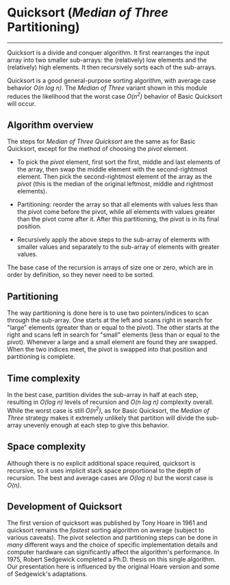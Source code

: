 # Quicksort (*Median of Three* Partitioning)

---

Quicksort is a divide and conquer algorithm. It first rearranges the input
array into two smaller sub-arrays: the (relatively) low elements and the
(relatively) high elements. It then recursively sorts each of the sub-arrays.

Quicksort is a good general-purpose sorting algorithm, with average case
behavior <i>O(n log n)</i>.  The *Median of Three* variant shown in this
module reduces the likelihood that the worst case <i>O(n<sup>2</sup>)</i>
behavior of Basic Quicksort will occur.

## Algorithm overview

The steps for 
*Median of Three Quicksort* are the same as for Basic Quicksort,
except for the method of choosing the *pivot* element.



* To pick the *pivot* element, first sort the first, middle and
last elements of the array, then swap the middle element with the
second-rightmost element. Then pick the second-rightmost element of
the array as the *pivot* (this is the median of the original leftmost,
middle and rightmost elements).

* Partitioning: reorder the array so that all elements with values
less than the pivot come before the pivot, while all elements with
values greater than the pivot come after it. After this partitioning,
the pivot is in its final position.

* Recursively apply the above steps to the sub-array of elements with
smaller values and separately to the sub-array of elements with greater
values.

The base case of the recursion is arrays of size one or zero, which are
in order by definition, so they never need to be sorted.


## Partitioning

The way partitioning is done here is to use two pointers/indices to
scan through the sub-array. One starts at the left and scans right
in search for "large" elements (greater than or equal to the pivot).
The other starts at the right and scans left in search for "small"
elements (less than or equal to the pivot). Whenever a large and a small
element are found they are swapped.  When the two indices meet, the pivot
is swapped into that position and partitioning is complete.


## Time complexity

In the best case, partition divides the sub-array in half at each step,
resulting in <i>O(log n)</i> levels of recursion and <i>O(n log n)</i>
complexity overall. While the worst case is still <i>O(n<sup>2</sup>)</i>,
as for Basic Quicksort, the *Median of Three* strategy makes it extremely
unlikely that partition will divide the sub-array unevenly enough at
each step to give this behavior.

## Space complexity

Although there is no explicit additional space required, quicksort is
recursive, so it uses implicit stack space proportional to the depth of
recursion. The best and average cases are <i>O(log n)</i> but the worst
case is <i>O(n)</i>.


## Development of Quicksort


The first version of quicksort was published by Tony Hoare in 1961 and
quicksort remains the *fastest* sorting algorithm on average (subject to
various caveats).  The pivot selection and partitioning steps can be
done in *many* different ways and the choice of specific implementation
details and computer hardware can significantly affect the algorithm's
performance. In 1975, Robert Sedgewick completed a Ph.D. thesis on this
single algorithm.  Our presentation here is influenced by the original
Hoare version and some of Sedgewick's adaptations.

